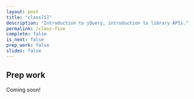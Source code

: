 ```yaml
---
layout: post
title: "class[5]"
description: "Introduction to jQuery, introduction to library APIs."
permalink: /class-five
complete: false
is_next: false
prep_work: false
slides: false
---
```


<h2 class="header large-header">Prep work</h2>

Coming soon!
